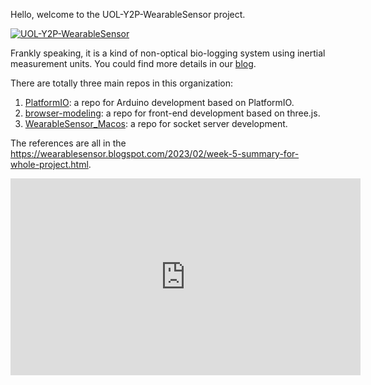 Hello, welcome to the UOL-Y2P-WearableSensor project.

[![UOL-Y2P-WearableSensor](https://img.youtube.com/vi/BtlxjvaMq8Y/0.jpg)](https://youtu.be/BtlxjvaMq8Y)

Frankly speaking, it is a kind of non-optical bio-logging system using inertial measurement units. You could find more details in our [blog](https://wearablesensor.blogspot.com/).

There are totally three main repos in this organization:
1. [PlatformIO](https://github.com/UOL-Y2P-WearableSensor/PlatformIO): a repo for Arduino development based on PlatformIO.
2. [browser-modeling](https://github.com/UOL-Y2P-WearableSensor/browser-modeling): a repo for front-end development based on three.js.
3. [WearableSensor_Macos](https://github.com/UOL-Y2P-WearableSensor/WearableSensor_Macos): a repo for socket server development.

The references are all in the https://wearablesensor.blogspot.com/2023/02/week-5-summary-for-whole-project.html. 

<iframe width="560" height="315" src="https://www.youtube-nocookie.com/embed/BtlxjvaMq8Y" title="YouTube video player" frameborder="0" allow="accelerometer; autoplay; clipboard-write; encrypted-media; gyroscope; picture-in-picture; web-share" allowfullscreen></iframe>


